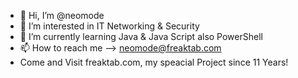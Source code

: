- 👋 Hi, I’m @neomode
- 👀 I’m interested in IT Networking & Security
- 🌱 I’m currently learning Java & Java Script also PowerShell
- 📫 How to reach me --> neomode@freaktab.com
- Come and Visit freaktab.com, my speacial Project since 11 Years!

<!---
neomode/neomode is a ✨ special ✨ repository because its `README.md` (this file) appears on your GitHub profile.
You can click the Preview link to take a look at your changes.
--->
